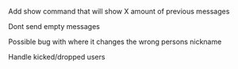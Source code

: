 Add show command that will show X amount of previous messages

Dont send empty messages

Possible bug with <changenickname> where it changes the wrong persons nickname

Handle kicked/dropped users
